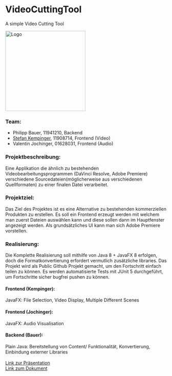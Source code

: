 # VideoCuttingTool

A simple Video Cutting Tool

<img src="https://i.imgur.com/AzaU1bo.png" width="250" title="Logo">

### Team:
* Philipp Bauer, 11941210, Backend
* [Stefan Kempinger](https://github.com/CrazyChaoz), 11908714, Frontend (Video)
* Valentin Jochinger, 01628031, Frontend (Audio)

### Projektbeschreibung:
Eine Applikation die ähnlich zu bestehenden Videobearbeitungsprogrammen (DaVinci Resolve, Adobe Premiere) verschiedene Sourcedateien(möglicherweise aus verschiedenen Quellformaten) zu einer finalen Datei verarbeitet.

### Projektziel:
Das Ziel des Projektes ist es eine Alternative zu bestehenden kommerziellen Produkten zu erstellen. Es soll ein Frontend erzeugt werden mit welchem man zuerst Dateien auswählen kann und diese sollen dann im Hauptfenster angezeigt werden. Als grundsätzliches UI kann man sich Adobe Premiere vorstellen.

### Realisierung:
Die Komplette Realisierung soll mithilfe von Java 8 + JavaFX 8 erfolgen, doch die Formatkonvertierung erfordert vermutlich zusätzliche libraries. Das Projekt wird als Public Github Projekt  gemacht, um den Fortschritt einfach teilen zu können. Es werden automatisierte Tests mit JUnit 5 durchgeführt, um Fortschritte sicher bugfrei pushen zu können.

#### Frontend (Kempinger):
JavaFX: File Selection, Video Display, Multiple Different Scenes

#### Frontend (Jochinger):
JavaFX: Audio Visualisation

#### Backend (Bauer):
Plain Java: Bereitstellung von Content/ Funktionalität, Konvertierung, Einbindung externer Libraries
<br>
<br>
[Link zur Präsentation](https://docs.google.com/presentation/d/1jPUz3qf9rUpdtvgTDTzwFC3vzDXHXbDY5CD2Jn0httw)
<br>
[Link zum Dokument](https://docs.google.com/document/d/1TKOEGw1QCur8rUuCatM31_4fVPAkKvcZSJ5fFjBRuyI)
